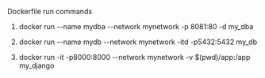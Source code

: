 Dockerfile run commands

1. docker run --name mydba --network mynetwork -p 8081:80  -d my_dba

2. docker run --name mydb --network mynetwork -itd -p5432:5432 my_db

3. docker run -it -p8000:8000 --network mynetwork -v $(pwd)/app:/app my_django 

